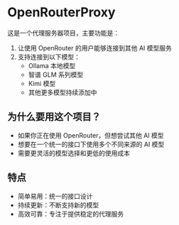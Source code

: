 # OpenRouterProxy

这是一个代理服务器项目，主要功能是：

1. 让使用 OpenRouter 的用户能够连接到其他 AI 模型服务
2. 支持连接到以下模型：
   - Ollama 本地模型
   - 智谱 GLM 系列模型
   - Kimi 模型
   - 其他更多模型持续添加中

## 为什么要用这个项目？

- 如果你正在使用 OpenRouter，但想尝试其他 AI 模型
- 想要在一个统一的接口下使用多个不同来源的 AI 模型
- 需要更灵活的模型选择和更低的使用成本

## 特点

- 简单易用：统一的接口设计
- 持续更新：不断支持新的模型
- 高效可靠：专注于提供稳定的代理服务